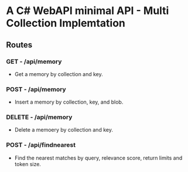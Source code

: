 # A C# WebAPI minimal API - Multi Collection Implemtation

## Routes

### GET - /api/memory

- Get a memory by collection and key.

### POST - /api/memory

- Insert a memory by collection, key, and blob.

### DELETE - /api/memory

- Delete a memoery by collection and key.

### POST - /api/findnearest

- Find the nearest matches by query, relevance score, return limits and token size.
